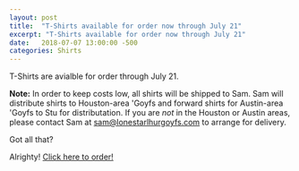 ```yaml
---
layout: post
title:  "T-Shirts available for order now through July 21"
excerpt: "T-Shirts available for order now through July 21"
date:   2018-07-07 13:00:00 -500
categories: Shirts
---
```


T-Shirts are avialble for order through July 21.

**Note:** In order to keep costs low, all shirts will be shipped to Sam. Sam will distribute shirts to Houston-area 'Goyfs and forward shirts for Austin-area 'Goyfs to Stu for distributation. If you are *not* in the Houston or Austin areas, please contact Sam at sam@lonestarlhurgoyfs.com to arrange for delivery.

Got all that?

Alrighty! [Click here to order!](https://www.customink.com/g/hww0-00b9-zv0q)